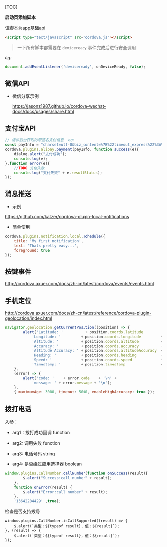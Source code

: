 [TOC]

**启动页添加脚本**

该脚本为app基础api

```html
<script type="text/javascript" src="cordova.js"></script>
```

> 一下所有脚本都需要在 `deviceready` 事件完成后进行安全调用

*eg:*

```js
document.addEventListener('deviceready', onDeviceReady, false);
```



## 微信API

* 微信分享示例

  https://jasonz1987.github.io/cordova-wechat-docs/docs/usages/share.html



## 支付宝API

```js
// 请求后台获取的带签名支付信息  eg: 
const payInfo = "charset=utf-8&biz_content=%7B%22timeout_express%22%3A%2230m%22%2C%22product_code%22%3A%22QUICK_MSECURITY_PAY%22%2C%22total_amount%22%3A%22100%22%2C%22subject%22%3A%221%22%2C%22body%22%3A%22%E6%88%91%E6%98%AF%E6%B5%8B%E8%AF%95%E6%95%B0%E6%8D%AE%22%2C%22out_trade_no%22%3A%220920175957-1871%22%7D&method=alipay.trade.app.pay&app_id=2016101300676096&sign_type=RSA2&version=1.0&timestamp=2016-07-29+16%3A55%3A53&sign=PYvn23%2FmpyB5Si%2BzaZvvfvQTVWudYO7phn8Lg2Nex36O1BeEbT1AsfR8zTgOPk47aZze%2FH%2BPCxRNPbKVBIs3Obd3WGohP8jOehqlvz1zjLMjdbgwBHZJIGmoAHUc7imrqgcxHGe5m%2B3fF8UCkWeM3qh4jf5FzV4aZOyBccJ1d3yrF4kRzdF4KlYojhTyUVzYh7dQdnUXa6SX5RtG5LlpBdUZfkl5gazm2yqGHf0AKLhvsgTqHziwZsjj8NXszbXy1oXDAnAFDpIPcrccIcn8uSTtG6yBzS3xFEIFKN5z%2BIp3QXs7DEF%2BMLZh5iz66C8AUnzj%2FlL5eVU1TlBeV5XBSA%3D%3D";
cordova.plugins.alipay.payment(payInfo, function success(e){
    dialog.alert("支付成功");
    console.log(e);
},function error(e){
    //TODO 支付失败
    console.log("支付失败" + e.resultStatus);
});
```



## 消息推送

* 示例

https://github.com/katzer/cordova-plugin-local-notifications

* 简单使用

```js
cordova.plugins.notification.local.schedule({
    title: 'My first notification',
    text: 'Thats pretty easy...',
    foreground: true
});
```



## 按键事件

http://cordova.axuer.com/docs/zh-cn/latest/cordova/events/events.html



## 手机定位

http://cordova.axuer.com/docs/zh-cn/latest/reference/cordova-plugin-geolocation/index.html

```js
navigator.geolocation.getCurrentPosition((position) => {
        alert('Latitude: '          + position.coords.latitude          + '\n' +
            'Longitude: '         + position.coords.longitude         + '\n' +
            'Altitude: '          + position.coords.altitude          + '\n' +
            'Accuracy: '          + position.coords.accuracy          + '\n' +
            'Altitude Accuracy: ' + position.coords.altitudeAccuracy  + '\n' +
            'Heading: '           + position.coords.heading           + '\n' +
            'Speed: '             + position.coords.speed             + '\n' +
            'Timestamp: '         + position.timestamp                + '\n');
    },
    (error) => {
        alert('code: '    + error.code    + '\n' +
            'message: ' + error.message + '\n');
    },
    { maximumAge: 3000, timeout: 5000, enableHighAccuracy: true });
```



## 拨打电话

入参：

* arg1：拨打成功回调    function

* arg2:   调用失败   function 

* arg3:   电话号码   string

* arg4:   是否绕过应用选择器  boolean

```js
window.plugins.CallNumber.callNumber(function onSuccess(result){
        $.alert("Success:call number" + result);
    },
    function onError(result) {
        $.alert("Error:call number" + result);
    },
    '13642284429' ,true);
```



检查是否支持拨号

```
window.plugins.CallNumber.isCallSupported((result) => {
    $.alert(`类型：${typeof result}, 值：${result}`);
}, (result) => {
    $.alert(`类型：${typeof result}, 值：${result}`);
});
```


